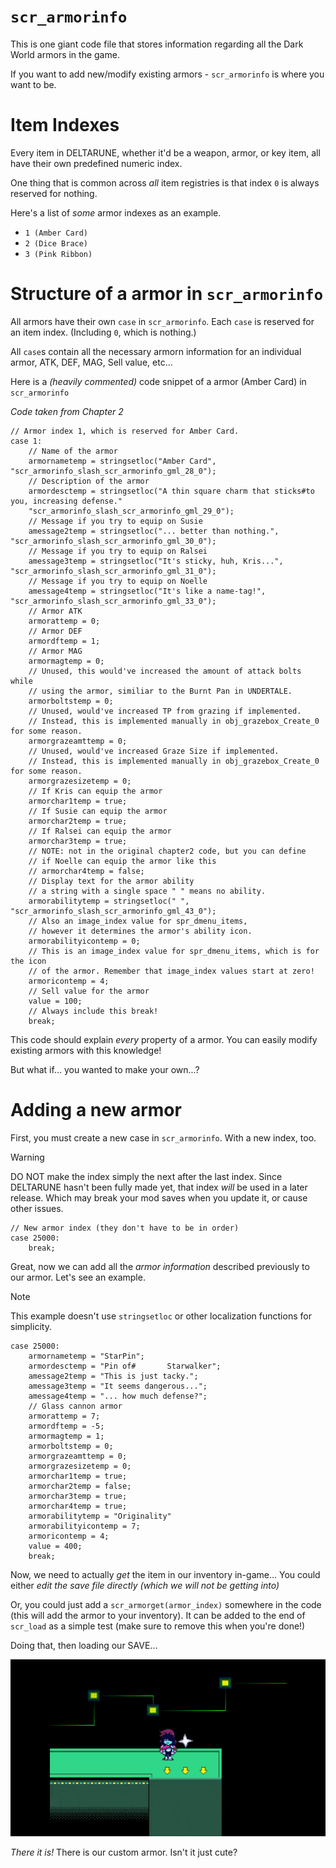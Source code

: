 # `scr_armorinfo`
This is one giant code file that stores information regarding all the Dark World armors in the game.

If you want to add new/modify existing armors - `scr_armorinfo` is where you want to be.

# Item Indexes
Every item in DELTARUNE, whether it'd be a weapon, armor, or key item, all have their own predefined numeric index.

One thing that is common across *all* item registries is that index `0` is always reserved for nothing.

Here's a list of *some* armor indexes as an example.

- `1 (Amber Card)`
- `2 (Dice Brace)`
- `3 (Pink Ribbon)`

# Structure of a armor in `scr_armorinfo`

All armors have their own `case` in `scr_armorinfo`.
Each `case` is reserved for an item index. (Including `0`, which is nothing.)

All `case`s contain all the necessary armorn information for an individual armor, ATK, DEF, MAG, Sell value, etc... 

Here is a *(heavily commented)* code snippet of a armor (Amber Card) in `scr_armorinfo`

*Code taken from Chapter 2*

```gml
// Armor index 1, which is reserved for Amber Card.
case 1:
    // Name of the armor
    armornametemp = stringsetloc("Amber Card", "scr_armorinfo_slash_scr_armorinfo_gml_28_0");
    // Description of the armor
    armordesctemp = stringsetloc("A thin square charm that sticks#to you, increasing defense."
    "scr_armorinfo_slash_scr_armorinfo_gml_29_0");
    // Message if you try to equip on Susie
    amessage2temp = stringsetloc("... better than nothing.", "scr_armorinfo_slash_scr_armorinfo_gml_30_0");
    // Message if you try to equip on Ralsei
    amessage3temp = stringsetloc("It's sticky, huh, Kris...", "scr_armorinfo_slash_scr_armorinfo_gml_31_0");
    // Message if you try to equip on Noelle
    amessage4temp = stringsetloc("It's like a name-tag!", "scr_armorinfo_slash_scr_armorinfo_gml_33_0");
    // Armor ATK
    armorattemp = 0;
    // Armor DEF
    armordftemp = 1;
    // Armor MAG
    armormagtemp = 0;
    // Unused, this would've increased the amount of attack bolts while 
    // using the armor, similiar to the Burnt Pan in UNDERTALE.
    armorboltstemp = 0;
    // Unused, would've increased TP from grazing if implemented.
    // Instead, this is implemented manually in obj_grazebox_Create_0 for some reason.
    armorgrazeamttemp = 0;
    // Unused, would've increased Graze Size if implemented.
    // Instead, this is implemented manually in obj_grazebox_Create_0 for some reason.
    armorgrazesizetemp = 0;
    // If Kris can equip the armor
    armorchar1temp = true;
    // If Susie can equip the armor
    armorchar2temp = true;
    // If Ralsei can equip the armor
    armorchar3temp = true;
    // NOTE: not in the original chapter2 code, but you can define 
    // if Noelle can equip the armor like this
    // armorchar4temp = false;
    // Display text for the armor ability
    // a string with a single space " " means no ability.
    armorabilitytemp = stringsetloc(" ", "scr_armorinfo_slash_scr_armorinfo_gml_43_0");
    // Also an image_index value for spr_dmenu_items, 
    // however it determines the armor's ability icon.
    armorabilityicontemp = 0;
    // This is an image_index value for spr_dmenu_items, which is for the icon 
    // of the armor. Remember that image_index values start at zero!
    armoricontemp = 4;
    // Sell value for the armor
    value = 100;
    // Always include this break!
    break;
```

This code should explain *every* property of a armor. You can easily modify existing armors with this knowledge!

But what if... you wanted to make your own...?

# Adding a new armor
First, you must create a new case in `scr_armorinfo`. With a new index, too.

> [!WARNING]
> DO NOT make the index simply the next after the last index. Since DELTARUNE hasn't been fully made yet, that index *will* be used in a later release. Which may break your mod saves when you update it, or cause other issues.

```gml
// New armor index (they don't have to be in order)
case 25000:
    break;
```

Great, now we can add all the *armor information* described previously to our armor. Let's see an example.

> [!NOTE]
> This example doesn't use `stringsetloc` or other localization functions for simplicity.

```gml
case 25000:
    armornametemp = "StarPin";
    armordesctemp = "Pin of#       Starwalker";
    amessage2temp = "This is just tacky.";
    amessage3temp = "It seems dangerous...";
    amessage4temp = "... how much defense?";
    // Glass cannon armor
    armorattemp = 7;
    armordftemp = -5;
    armormagtemp = 1;
    armorboltstemp = 0;
    armorgrazeamttemp = 0;
    armorgrazesizetemp = 0;
    armorchar1temp = true;
    armorchar2temp = false;
    armorchar3temp = true;
    armorchar4temp = true;
    armorabilitytemp = "Originality"
    armorabilityicontemp = 7;
    armoricontemp = 4;
    value = 400;
    break;
```

Now, we need to actually *get* the item in our inventory in-game... You could either *edit the save file directly (which we will not be getting into)*

Or, you could just add a `scr_armorget(armor_index)` somewhere in the code (this will add the armor to your inventory). It can be added to the end of `scr_load` as a simple test (make sure to remove this when you're done!)

Doing that, then loading our SAVE...

![](itemdocs/starpin.gif)

*There it is!* There is our custom armor. Isn't it just cute?